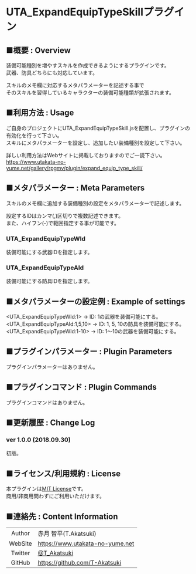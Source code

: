 # UTA_ExpandEquipTypeSkillプラグイン

## ■概要 : Overview
装備可能種別を増やすスキルを作成できるようにするプラグインです。  
武器、防具どちらにも対応しています。  

スキルのメモ欄に対応するメタパラメーターを記述する事で  
そのスキルを習得しているキャラクターの装備可能種類が拡張されます。

## ■利用方法 : Usage
ご自身のプロジェクトにUTA_ExpandEquipTypeSkill.jsを配置し、プラグインの有効化を行って下さい。  
スキルにメタパラメーターを設定し、追加したい装備種別を設定して下さい。

詳しい利用方法はWebサイトに掲載しておりますのでご一読下さい。  
https://www.utakata-no-yume.net/gallery/rpgmv/plugin/expand_equip_type_skill/

## ■メタパラメーター : Meta Parameters
スキルのメモ欄に追加する装備種別の設定をメタパラメーターで記述します。  

設定するIDはカンマ(,)区切りで複数記述できます。  
また、ハイフン(-)で範囲指定する事が可能です。

### UTA_ExpandEquipTypeWId
装備可能にする武器IDを指定します。

### UTA_ExpandEquipTypeAId
装備可能にする防具IDを指定します。

## ■メタパラメーターの設定例 : Example of settings
<UTA_ExpandEquipTypeWId:1>
  -> ID: 1の武器を装備可能にする。
<UTA_ExpandEquipTypeAId:1,5,10>
  -> ID: 1, 5, 10の防具を装備可能にする。
<UTA_ExpandEquipTypeWId:1-10>
  -> ID: 1～10の武器を装備可能にする。

## ■プラグインパラメーター : Plugin Parameters
プラグインパラメーターはありません。

## ■プラグインコマンド : Plugin Commands
プラグインコマンドはありません。

## ■更新履歴 : Change Log
### ver 1.0.0 (2018.09.30)
初版。

## ■ライセンス/利用規約 : License
本プラグインは[MIT License](LICENSE)です。  
商用/非商用問わずにご利用いただけます。

## ■連絡先 : Content Information

|  |  |
|:---:|:---|
| Author | 赤月 智平(T.Akatsuki) |
| WebSite | https://www.utakata-no-yume.net |
| Twitter | [@T_Akatsuki](https://twitter.com/t_akatsuki) |
| GitHub | https://github.com/T-Akatsuki |
